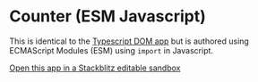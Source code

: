 # Counter (ESM Javascript)

This is identical to the [Typescript DOM app](https://github.com/cefn/watchable/tree/main/apps/counter-dom-ts#readme) but is authored using ECMAScript Modules (ESM) using `import` in Javascript.

[Open this app in a Stackblitz editable sandbox](https://stackblitz.com/github/cefn/watchable/tree/main/apps/counter-dom-esm?file=src/main.js)
